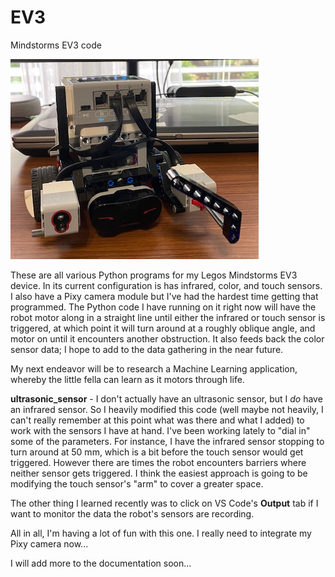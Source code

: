 # EV3
Mindstorms EV3 code

![My EV3](https://github.com/dkinneyBU/EV3/blob/master/MyEV3.PNG)

These are all various Python programs for my Legos Mindstorms EV3 device. In its current configuration is has infrared, color, and touch sensors. I also have a Pixy camera module but I've had the hardest time getting that programmed. The Python code I have running on it right now will have the robot motor along in a straight line until either the infrared or touch sensor is triggered, at which point it will turn around at a roughly oblique angle, and motor on until it encounters another obstruction. It also feeds back the color sensor data; I hope to add to the data gathering in the near future.

My next endeavor will be to research a Machine Learning application, whereby the little fella can learn as it motors through life.

**ultrasonic_sensor** - I don't actually have an ultrasonic sensor, but I *do* have an infrared sensor. So I heavily modified this code (well maybe not heavily, I can't really remember at this point what was there and what I added) to work with the sensors I have at hand. I've been working lately to "dial in" some of the parameters. For instance, I have the infrared sensor stopping to turn around at 50 mm, which is a bit before the touch sensor would get triggered. However there are times the robot encounters barriers where neither sensor gets triggered. I think the easiest approach is going to be modifying the touch sensor's "arm" to cover a greater space.

The other thing I learned recently was to click on VS Code's **Output** tab if I want to monitor the data the robot's sensors are recording.

All in all, I'm having a lot of fun with this one. I really need to integrate my Pixy camera now...

I will add more to the documentation soon...
